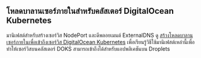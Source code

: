 ## โหลดบาลานเซอร์ภายในสำหรับคลัสเตอร์ DigitalOcean Kubernetes

มานิเฟสต์สำหรับสร้างเซอร์วิส NodePort และดีพลอยเมนต์ ExternalDNS ดู [สร้างโหลดบาลานเซอร์ภายในเพื่อเข้าถึงเซอร์วิส DigitalOcean Kubernetes](https://docs.digitalocean.com/tutorials/internal-lb) เพื่อเรียนรู้วิธีใช้มานิเฟสต์เหล่านี้เพื่อทำให้เซอร์วิสบนคลัสเตอร์ DOKS สามารถเข้าถึงได้สำหรับแอปพลิเคชันบน Droplets